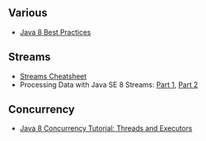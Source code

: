 
## Various
* [Java 8 Best Practices](http://zeroturnaround.com/rebellabs/java-8-best-practices-cheat-sheet/)

## Streams
* [Streams Cheatsheet](http://zeroturnaround.com/wp-content/uploads/2016/05/Java-8-Streams-cheat-sheet-by-RebelLabs.png)
* Processing Data with Java SE 8 Streams: [Part 1](http://www.oracle.com/technetwork/articles/java/ma14-java-se-8-streams-2177646.html), [Part 2](http://www.oracle.com/technetwork/articles/java/architect-streams-pt2-2227132.html)

## Concurrency
* [Java 8 Concurrency Tutorial: Threads and Executors](http://winterbe.com/posts/2015/04/07/java8-concurrency-tutorial-thread-executor-examples/)
